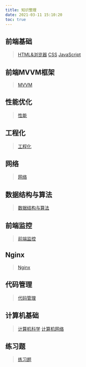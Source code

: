 ```yaml
---
title: 知识整理
date: 2021-03-11 15:10:20
toc: true
---
```


## 前端基础
>[HTML&浏览器](/All/html "HTML与浏览器")
>[CSS](/All/css "CSS")
>[JavaScript](/All/js "javaScript")

## 前端MVVM框架
>[MVVM](/All/frame "框架")

## 性能优化
>[性能](/All/performance "性能")

## 工程化
>[工程化](/All/engineering "工程化")

## 网络
>[网络](/All/http "网络")

## 数据结构与算法
>[数据结构与算法](/All/algorithm "数据结构与算法")

## 前端监控
>[前端监控](/All/monitor "前端监控")

## Nginx
>[Nginx](/All/Nginx "Nginx")

## 代码管理
>[代码管理](/All/CodeManager "代码管理")

## 计算机基础
>[计算机科学](/All/computer/computerScience "计算机科学")
>[计算机网络](/All/computer/computerNetwork "计算机网络")

## 练习题
>[练习题](/All/practice "练习题")

